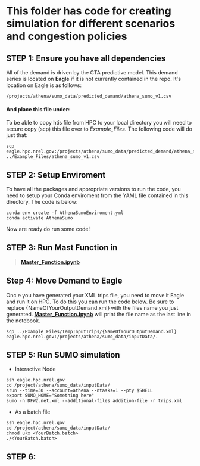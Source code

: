 # This folder has code for creating simulation for different scenarios and congestion policies

## STEP 1: Ensure you have all dependencies

All of the demand is driven by the CTA predictive model. This demand series is located on **Eagle** if it is not currently contained in the repo. It's location on Eagle is as follows:
```linux  
/projects/athena/sumo_data/predicted_demand/athena_sumo_v1.csv
```

#### And place this file under:
To be able to copy htis file from HPC to your local directory you will need to secure copy (scp) this file over to *Example_Files*. The following code will do just that:
```linux  
scp eagle.hpc.nrel.gov:/projects/athena/sumo_data/predicted_demand/athena_sumo_v1.csv ../Example_Files/athena_sumo_v1.csv
```
## STEP 2: Setup Enviroment
To have all the packages and appropriate versions to run the code, you need to setup your Conda enviroment from the YAML file contained in this directory. The code is below:
```git
conda env create -f AthenaSumoEnviroment.yml 
conda activate AthenaSumo
```

Now are ready do run some code!

## STEP 3: Run Mast Function in  
>  [**Master_Function.ipynb**](Master_Function.ipynb)

## Step 4: Move Demand to Eagle
Onc e you have generated your XML trips file, you need to move it Eagle and run it on HPC. To do this you can run the code below. Be sure to replace {NameOfYourOutputDemand.xml} with the files name you just generated. [**Master_Function.ipynb**](Master_Function.ipynb) will print the file name as the last line in the notebook.
```linux
scp ../Example_Files/TempInputTrips/{NameOfYourOutputDemand.xml} eagle.hpc.nrel.gov:/projects/athena/sumo_data/inputData/.
```

## STEP 5: Run SUMO simulation

- Interactive Node
```linux
ssh eagle.hpc.nrel.gov
cd /project/athena/sumo_data/inputData/
srun --time=30 --account=athena --ntasks=1 --pty $SHELL
export SUMO_HOME="Something here"
sumo -n DFW2.net.xml --additional-files addition-file -r trips.xml 
```

- As a batch file
```linux
ssh eagle.hpc.nrel.gov
cd /project/athena/sumo_data/inputData/
chmod u+x <YourBatch.batch>
./<YourBatch.batch>
```

## STEP 6: 
